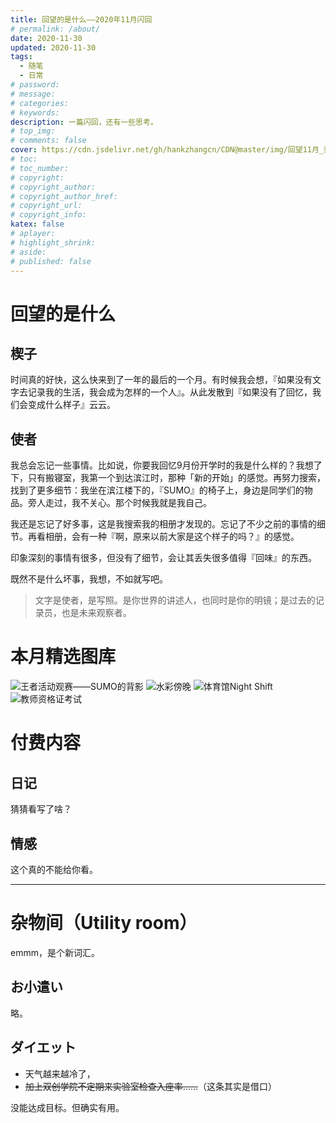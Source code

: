 ```yaml
---
title: 回望的是什么——2020年11月闪回
# permalink: /about/
date: 2020-11-30
updated: 2020-11-30
tags:
  - 随笔
  - 日常
# password: 
# message: 
# categories:
# keywords:
description: 一篇闪回，还有一些思考。
# top_img:
# comments: false
cover: https://cdn.jsdelivr.net/gh/hankzhangcn/CDN@master/img/回望11月_封面.2ndy4mw9qqo0.jpg
# toc:
# toc_number:
# copyright:
# copyright_author:
# copyright_author_href:
# copyright_url:
# copyright_info:
katex: false
# aplayer:
# highlight_shrink:
# aside:
# published: false
---
```


# 回望的是什么
## 楔子
时间真的好快，这么快来到了一年的最后的一个月。有时候我会想，『如果没有文字去记录我的生活，我会成为怎样的一个人』。从此发散到『如果没有了回忆，我们会变成什么样子』云云。

## 使者
我总会忘记一些事情。比如说，你要我回忆9月份开学时的我是什么样的？我想了下，只有搬寝室，我第一个到达滨江时，那种「新的开始」的感觉。再努力搜索，找到了更多细节：我坐在滨江楼下的，『SUMO』的椅子上，身边是同学们的物品。旁人走过，我不关心。那个时候我就是我自己。

我还是忘记了好多事，这是我搜索我的相册才发现的。忘记了不少之前的事情的细节。再看相册，会有一种『啊，原来以前大家是这个样子的吗？』的感觉。

印象深刻的事情有很多，但没有了细节，会让其丢失很多值得『回味』的东西。

既然不是什么坏事，我想，不如就写吧。

> 文字是使者，是写照。是你世界的讲述人，也同时是你的明镜；是过去的记录员，也是未来观察者。

# 本月精选图库
![王者活动观赛——SUMO的背影](https://cdn.jsdelivr.net/gh/hankzhangcn/CDN@master/img/与sumo在王者竞技.4ik4ind3qxi0.jpg)
![水彩傍晚](https://cdn.jsdelivr.net/gh/hankzhangcn/CDN@master/img/教学楼的夕阳.1313hznz2unk.jpg)
![体育馆Night Shift](https://cdn.jsdelivr.net/gh/hankzhangcn/CDN@master/img/体育馆夜场.23ntq0a4x23k.jpg)
![教师资格证考试](https://cdn.jsdelivr.net/gh/hankzhangcn/CDN@master/img/教资笔试.4kyh81qt5bq0.jpg)

# 付费内容
## 日记
猜猜看写了啥？

## 情感
这个真的不能给你看。

-----

# 杂物间（Utility room）
emmm，是个新词汇。
## お小遣い
略。
## ダイエット
- 天气越来越冷了，
- ~~加上双创学院不定期来实验室检查入座率……~~（这条其实是借口）

没能达成目标。但确实有用。
